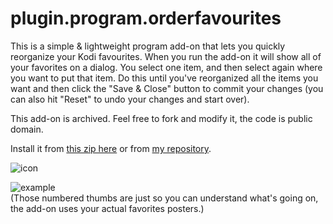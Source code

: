 # plugin.program.orderfavourites
This is a simple & lightweight program add-on that lets you quickly reorganize your Kodi favourites. 
When you run the add-on it will show all of your favorites on a dialog.
You select one item, and then select again where you want to put that item. Do this until you've reorganized all the items you want and then click the "Save & Close" button to commit your changes (you can also hit "Reset" to undo your changes and start over).

This add-on is archived. Feel free to fork and modify it, the code is public domain.

Install it from [this zip here](https://github.com/doko-desuka/doko.repository/raw/master/plugin.program.orderfavourites/plugin.program.orderfavourites-1.0.4.zip) or from [my repository](https://github.com/dokoab/doko.repository/releases).

![icon](https://github.com/doko-desuka/plugin.program.orderfavourites/raw/master/icon.png)

![example](https://images2.imgbox.com/a0/04/ISjDXt4Z_o.gif)  
(Those numbered thumbs are just so you can understand what's going on, the add-on uses your actual favorites posters.)
